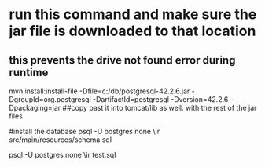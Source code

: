 

# run this command and make sure the jar file is downloaded to that location

## this prevents the drive not found error during runtime
 mvn install:install-file -Dfile=c:/db/postgresql-42.2.6.jar -DgroupId=org.postgresql -DartifactId=postgresql -Dversion=42.2.6 -Dpackaging=jar
##copy past it into tomcat/lib as well. with the rest of the jar files

#install the database
psql -U postgres 
none
 \ir src/main/resources/schema.sql

 psql -U postgres 
none
 \ir test.sql
 